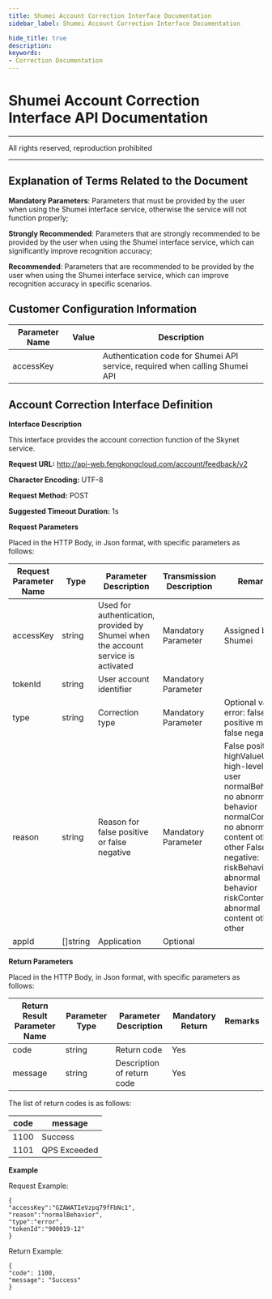 ```yaml
---
title: Shumei Account Correction Interface Documentation
sidebar_label: Shumei Account Correction Interface Documentation

hide_title: true
description: 
keywords:
- Correction Documentation
---
```


# Shumei Account Correction Interface API Documentation

---

All rights reserved, reproduction prohibited

---


## Explanation of Terms Related to the Document

**Mandatory Parameters**: Parameters that must be provided by the user when using the Shumei interface service, otherwise the service will not function properly;

**Strongly Recommended**: Parameters that are strongly recommended to be provided by the user when using the Shumei interface service, which can significantly improve recognition accuracy;

**Recommended**: Parameters that are recommended to be provided by the user when using the Shumei interface service, which can improve recognition accuracy in specific scenarios.

## Customer Configuration Information

| Parameter Name | Value | Description                                      |
| -------------- | ----- | ------------------------------------------------ |
| accessKey      |       | Authentication code for Shumei API service, required when calling Shumei API |

## Account Correction Interface Definition

**Interface Description**

This interface provides the account correction function of the Skynet service.

**Request URL:** http://api-web.fengkongcloud.com/account/feedback/v2

**Character Encoding:** UTF-8

**Request Method:** POST

**Suggested Timeout Duration:** 1s

**Request Parameters**

Placed in the HTTP Body, in Json format, with specific parameters as follows:

| **Request Parameter Name** | **Type** | **Parameter Description**                  | **Transmission Description** | **Remarks**                                                     |
| -------------------------- | -------- | ------------------------------------------ | ---------------------------- | --------------------------------------------------------------- |
| accessKey                  | string   | Used for authentication, provided by Shumei when the account service is activated | Mandatory Parameter          | Assigned by Shumei                                              |
| tokenId                    | string   | User account identifier                    | Mandatory Parameter          |                                                                 |
| type                       | string   | Correction type                            | Mandatory Parameter          | Optional values: error: false positive miss: false negative     |
| reason                     | string   | Reason for false positive or false negative | Mandatory Parameter          | False positive: highValueUser: high-level/paid user normalBehavior: no abnormal behavior normalContent: no abnormal content other: other False negative: riskBehavior: abnormal behavior riskContent: abnormal content other: other |
| appId                      | []string | Application                                | Optional                     |                                                                 |

**Return Parameters**

Placed in the HTTP Body, in Json format, with specific parameters as follows:

| **Return Result Parameter Name** | **Parameter Type** | **Parameter Description** | **Mandatory Return** | **Remarks** |
| -------------------------------- | ------------------ | ------------------------- | -------------------- | ----------- |
| code                             | string             | Return code               | Yes                  |             |
| message                          | string             | Description of return code | Yes                  |             |

The list of return codes is as follows:

| **code** | **message** |
| -------- | ----------- |
| 1100     | Success     |
| 1101     | QPS Exceeded |

**Example**

Request Example:
```
{  
"accessKey":"GZAWATIeVzpq79fFbNc1",  
"reason":"normalBehavior",  
"type":"error",  
"tokenId":"900019-12"  
}
```
Return Example:
```
{  
"code": 1100,  
"message": "Success"  
}
```